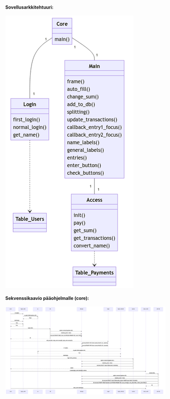 #### Sovellusarkkitehtuuri:
![arkkitehtuuri](architecture.png)
#### Sekvenssikaavio pääohjelmalle (core):
![sekvenssikaavio](sequence.png)